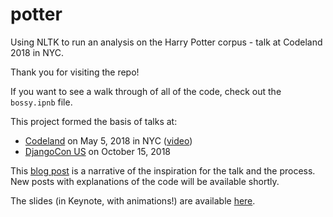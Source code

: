 # potter
Using NLTK to run an analysis on the Harry Potter corpus - talk at Codeland 2018 in NYC.

Thank you for visiting the repo!

If you want to see a walk through of all of the code, check out the `bossy.ipnb` file.

This project formed the basis of talks at:
- [Codeland](http://codelandconf.com/speakers/eleanor-stribling/) on May 5, 2018 in NYC ([video](https://www.youtube.com/watch?v=de2AQRuqa0w))
- [DjangoCon US](https://2018.djangocon.us/talk/a-bossy-sort-of-voice-uncovering-gender/) on October 15, 2018

This [blog post](https://medium.com/agatha-codes/a-bossy-sort-of-voice-3c3a18de3093) is a narrative of the inspiration for the talk and the process.  New posts with explanations of the code will be available shortly.

The slides (in Keynote, with animations!) are available [here](https://drive.google.com/file/d/1EZJD87HgGWOnakj6lG308fNSECr_Qoyf/view?usp=sharing).
